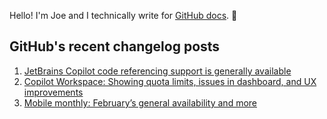 Hello! I'm Joe and I technically write for <a href="https://docs.github.com">GitHub docs</a>. 🔮

## GitHub's recent changelog posts

1. <a href='https://github.blog/changelog/2025-03-02-jetbrains-copilot-code-referencing-support-is-generally-available'>JetBrains Copilot code referencing support is generally available</a>
2. <a href='https://github.blog/changelog/2025-02-28-copilot-workspace-showing-quota-limits-issues-in-dashboard-and-ux-improvements'>Copilot Workspace: Showing quota limits, issues in dashboard, and UX improvements</a>
3. <a href='https://github.blog/changelog/2025-02-28-mobile-monthly-februarys-general-availability-and-more'>Mobile monthly: February’s general availability and more</a>
